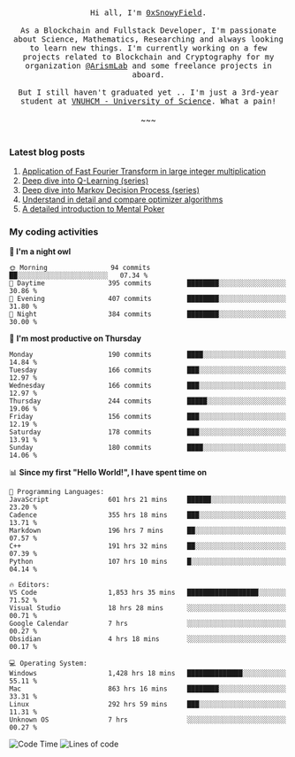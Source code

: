 
<div align='center'>
  <samp>
    Hi all, I'm <a href="https://snowyfield.me/">0xSnowyField</a>.</br></br>
    As a Blockchain and Fullstack Developer, I'm passionate about Science, Mathematics, Researching and always looking to learn new things. I'm currently working on a few projects related to Blockchain and Cryptography for my organization <a href="https://github.com/ArismLab">@ArismLab</a> and some freelance projects in aboard.</br></br>
    But I still haven't graduated yet .. I'm just a 3rd-year student at <a href="https://en.hcmus.edu.vn/">VNUHCM - University of Science</a>. What a pain!
  </samp>
  </br>
  </br>
  ~~~
  </br>
  </br>
</div>

### Latest blog posts

1. [Application of Fast Fourier Transform in large integer multiplication](https://www.snowyfield.me/posts/ung-dung-fast-fourier-transform-trong-phep-nhan-so-nguyen-lon)
2. [Deep dive into Q-Learning (series)](https://www.snowyfield.me/posts/hieu-sau-ve-q-learning-phan-1)
3. [Deep dive into Markov Decision Process (series)](https://www.snowyfield.me/posts/hieu-sau-ve-markov-decision-process-phan-1)
4. [Understand in detail and compare optimizer algorithms](https://www.snowyfield.me/posts/tim-hieu-chi-tiet-va-so-sanh-cac-thuat-toan-optimizer)
5. [A detailed introduction to Mental Poker](https://www.snowyfield.me/posts/gioi-thieu-chi-tiet-ve-bai-toan-mental-poker)

### My coding activities

<!--START_SECTION:waka-->
**🦉 I'm a night owl** 

```text
🌞 Morning                94 commits          ██░░░░░░░░░░░░░░░░░░░░░░░   07.34 % 
🌆 Daytime                395 commits         ████████░░░░░░░░░░░░░░░░░   30.86 % 
🌃 Evening                407 commits         ████████░░░░░░░░░░░░░░░░░   31.80 % 
🌙 Night                  384 commits         ████████░░░░░░░░░░░░░░░░░   30.00 % 
```
📅 **I'm most productive on Thursday** 

```text
Monday                   190 commits         ████░░░░░░░░░░░░░░░░░░░░░   14.84 % 
Tuesday                  166 commits         ███░░░░░░░░░░░░░░░░░░░░░░   12.97 % 
Wednesday                166 commits         ███░░░░░░░░░░░░░░░░░░░░░░   12.97 % 
Thursday                 244 commits         █████░░░░░░░░░░░░░░░░░░░░   19.06 % 
Friday                   156 commits         ███░░░░░░░░░░░░░░░░░░░░░░   12.19 % 
Saturday                 178 commits         ███░░░░░░░░░░░░░░░░░░░░░░   13.91 % 
Sunday                   180 commits         ████░░░░░░░░░░░░░░░░░░░░░   14.06 % 
```


📊 **Since my first "Hello World!", I have spent time on** 

```text
💬 Programming Languages: 
JavaScript               601 hrs 21 mins     ██████░░░░░░░░░░░░░░░░░░░   23.20 % 
Cadence                  355 hrs 18 mins     ███░░░░░░░░░░░░░░░░░░░░░░   13.71 % 
Markdown                 196 hrs 7 mins      ██░░░░░░░░░░░░░░░░░░░░░░░   07.57 % 
C++                      191 hrs 32 mins     ██░░░░░░░░░░░░░░░░░░░░░░░   07.39 % 
Python                   107 hrs 10 mins     █░░░░░░░░░░░░░░░░░░░░░░░░   04.14 % 

🔥 Editors: 
VS Code                  1,853 hrs 35 mins   ██████████████████░░░░░░░   71.52 % 
Visual Studio            18 hrs 28 mins      ░░░░░░░░░░░░░░░░░░░░░░░░░   00.71 % 
Google Calendar          7 hrs               ░░░░░░░░░░░░░░░░░░░░░░░░░   00.27 % 
Obsidian                 4 hrs 18 mins       ░░░░░░░░░░░░░░░░░░░░░░░░░   00.17 % 

💻 Operating System: 
Windows                  1,428 hrs 18 mins   ██████████████░░░░░░░░░░░   55.11 % 
Mac                      863 hrs 16 mins     ████████░░░░░░░░░░░░░░░░░   33.31 % 
Linux                    292 hrs 59 mins     ███░░░░░░░░░░░░░░░░░░░░░░   11.31 % 
Unknown OS               7 hrs               ░░░░░░░░░░░░░░░░░░░░░░░░░   00.27 % 
```

![Code Time](http://img.shields.io/badge/Code%20time-2%2C600%20hrs%2018%20mins-blue) ![Lines of code](https://img.shields.io/badge/I%20have%20written-3.4%20million%20lines%20of%20code-blue)


<!--END_SECTION:waka-->
